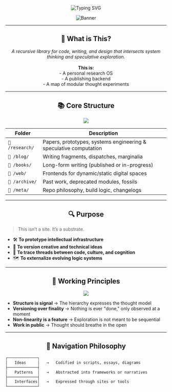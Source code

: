 <p align="center">
  <img src="https://readme-typing-svg.demolab.com?font=Inter&size=20&duration=5000&pause=2000&color=6E6E6E&center=true&vCenter=true&width=400&lines=THE+ARCHIVE;Not+a+portfolio.;Not+a+résumé.;A+living+repository+of+thought." alt="Typing SVG" />
</p>

<p align="center">
  <img src="https://capsule-render.vercel.app/api?type=waving&height=150&text=Welcome%20to%20The%20Archive&fontAlign=40&fontAlignY=40&color=gradient&fontSize=40&animation=fadeIn&desc=Code%20as%20Philosophy%20%7C%20Abstraction%20as%20Method" alt="Banner" />
</p>

---

<h2 align="center">🧭 What is This?</h2>

<p align="center">
  <em>A recursive library for code, writing, and design that intersects system thinking and speculative exploration.</em><br><br>
  <strong>This is:</strong><br>
  - A personal research OS<br>
  - A publishing backend<br>
  - A map of modular thought experiments
</p>

---

<h2 align="center">📚 Core Structure</h2>

<p align="center">
  <img src="https://img.shields.io/badge/Directory%20Map-Outline-blueviolet?style=for-the-badge&logo=markdown&logoColor=white" />
</p>

| Folder | Description |
|--------|-------------|
| `📁 /research/` | Papers, prototypes, systems engineering & speculative computation |
| `📁 /blog/`     | Writing fragments, dispatches, marginalia |
| `📁 /books/`    | Long-form writing (published or in-progress) |
| `📁 /web/`      | Frontends for dynamic/static digital spaces |
| `📁 /archive/`  | Past work, deprecated modules, fossils |
| `📁 /meta/`     | Repo philosophy, build logic, changelogs |

---

<h2 align="center">🔍 Purpose</h2>

> This isn’t a site. It’s a substrate.

- 🛠️ **To prototype intellectual infrastructure**
- 🔁 **To version creative and technical ideas**
- 🧵 **To trace threads between code, culture, and cognition**
- 🗺️ **To externalize evolving logic systems**

---

<h2 align="center">🧬 Working Principles</h2>

<p align="center">
  <img src="https://quotes-github-readme.vercel.app/api?type=horizontal&theme=radical&quote=The+artifact+isn’t+the+product—the+thought+process+is." />
</p>

- **Structure is signal** → The hierarchy expresses the thought model  
- **Versioning over finality** → Nothing is ever "done," only observed at a moment  
- **Non-linearity is a feature** → Exploration is not meant to be sequential  
- **Work in public** → Thought should breathe in the open

---

<h2 align="center">📡 Navigation Philosophy</h2>

```txt
┌─────────────┐
│   Ideas     │   →   Codified in scripts, essays, diagrams
├─────────────┤
│   Patterns  │   →   Abstracted into frameworks or narratives
├─────────────┤
│   Interfaces│   →   Expressed through sites or tools
└─────────────┘
